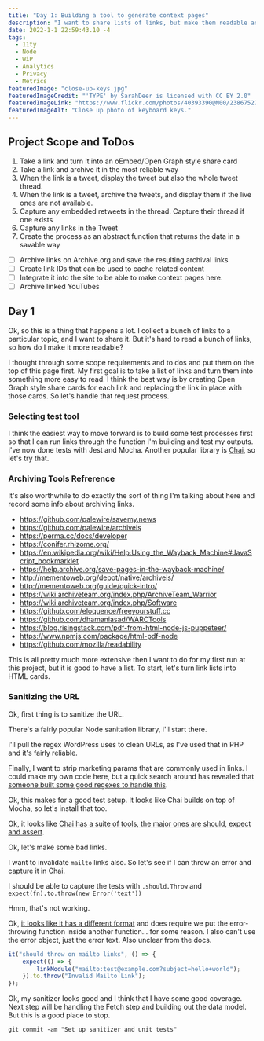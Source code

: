 ```yaml
---
title: "Day 1: Building a tool to generate context pages"
description: "I want to share lists of links, but make them readable and archived"
date: 2022-1-1 22:59:43.10 -4
tags:
  - 11ty
  - Node
  - WiP
  - Analytics
  - Privacy
  - Metrics
featuredImage: "close-up-keys.jpg"
featuredImageCredit: "'TYPE' by SarahDeer is licensed with CC BY 2.0"
featuredImageLink: "https://www.flickr.com/photos/40393390@N00/2386752252"
featuredImageAlt: "Close up photo of keyboard keys."
---
```


## Project Scope and ToDos

1. Take a link and turn it into an oEmbed/Open Graph style share card
2. Take a link and archive it in the most reliable way
3. When the link is a tweet, display the tweet but also the whole tweet thread.
4. When the link is a tweet, archive the tweets, and display them if the live ones are not available.
5. Capture any embedded retweets in the thread. Capture their thread if one exists
6. Capture any links in the Tweet
7. Create the process as an abstract function that returns the data in a savable way

- [ ] Archive links on Archive.org and save the resulting archival links
- [ ] Create link IDs that can be used to cache related content
- [ ] Integrate it into the site to be able to make context pages here.
- [ ] Archive linked YouTubes

## Day 1

Ok, so this is a thing that happens a lot. I collect a bunch of links to a particular topic, and I want to share it. But it's hard to read a bunch of links, so how do I make it more readable?

I thought through some scope requirements and to dos and put them on the top of this page first. My first goal is to take a list of links and turn them into something more easy to read. I think the best way is by creating Open Graph style share cards for each link and replacing the link in place with those cards. So let's handle that request process.

### Selecting test tool

I think the easiest way to move forward is to build some test processes first so that I can run links through the function I'm building and test my outputs. I've now done tests with Jest and Mocha. Another popular library is [Chai](https://www.chaijs.com/), so let's try that.

### Archiving Tools Refrerence

It's also worthwhile to do exactly the sort of thing I'm talking about here and record some info about archiving links.

- https://github.com/palewire/savemy.news
- https://github.com/palewire/archiveis
- https://perma.cc/docs/developer
- https://conifer.rhizome.org/
- https://en.wikipedia.org/wiki/Help:Using_the_Wayback_Machine#JavaScript_bookmarklet
- https://help.archive.org/save-pages-in-the-wayback-machine/
- http://mementoweb.org/depot/native/archiveis/
- http://mementoweb.org/guide/quick-intro/
- https://wiki.archiveteam.org/index.php/ArchiveTeam_Warrior
- https://wiki.archiveteam.org/index.php/Software
- https://github.com/eloquence/freeyourstuff.cc
- https://github.com/dhamaniasad/WARCTools
- https://blog.risingstack.com/pdf-from-html-node-js-puppeteer/
- https://www.npmjs.com/package/html-pdf-node
- https://github.com/mozilla/readability

This is all pretty much more extensive then I want to do for my first run at this project, but it is good to have a list. To start, let's turn link lists into HTML cards.

### Sanitizing the URL

Ok, first thing is to sanitize the URL.

There's a fairly popular Node sanitation library, I'll start there.

I'll pull the regex WordPress uses to clean URLs, as I've used that in PHP and it's fairly reliable.

Finally, I want to strip marketing params that are commonly used in links. I could make my own code here, but a quick search around has revealed that [someone built some good regexes to handle this](https://github.com/mihaip/utm-stripper/blob/master/extension/background.js).

Ok, this makes for a good test setup. It looks like Chai builds on top of Mocha, so let's install that too.

Ok, it looks like [Chai has a suite of tools, the major ones are should, expect and assert](https://www.chaijs.com/guide/styles/).

Ok, let's make some bad links.

I want to invalidate `mailto` links also. So let's see if I can throw an error and capture it in Chai.

I should be able to capture the tests with `.should.Throw` and `expect(fn).to.throw(new Error('text'))`

Hmm, that's not working.

Ok, [it looks like it has a different format](https://stackoverflow.com/a/22340179) and does require we put the error-throwing function inside another function... for some reason. I also can't use the error object, just the error text. Also unclear from the docs.

```javascript
it("should throw on mailto links", () => {
	expect(() => {
		linkModule("mailto:test@example.com?subject=hello+world");
	}).to.throw("Invalid Mailto Link");
});
```

Ok, my sanitizer looks good and I think that I have some good coverage. Next step will be handling the Fetch step and building out the data model. But this is a good place to stop.

`git commit -am "Set up sanitizer and unit tests"`
